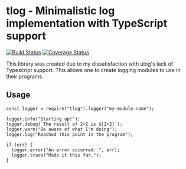 # tlog - Minimalistic log implementation with TypeScript support

<a href="https://travis-ci.org/not-a-seagull/tlog"><img href="https://travis-ci.org/not-a-seagull/tlog.svg?branch=master" alt="Build Status" /></a> <a href='https://coveralls.io/github/not-a-seagull/tlog?branch=master'><img src='https://coveralls.io/repos/github/not-a-seagull/tlog/badge.svg?branch=master' alt='Coverage Status' /></a>


This library was created due to my dissatisfaction with ulog's lack of Typescript support. This allows one to create logging modules to use in their programs.

## Usage

```
const logger = require("tlog").logger("my-module-name");

logger.info("Starting up!");
logger.debug(`The result of 2+2 is ${2+2}`);
logger.warn("Be aware of what I'm doing");
logger.log("Reached this point in the program");

if (err) {
  logger.error("An error occurred: ", err);
  logger.trace("Made it this far.");
}
```

